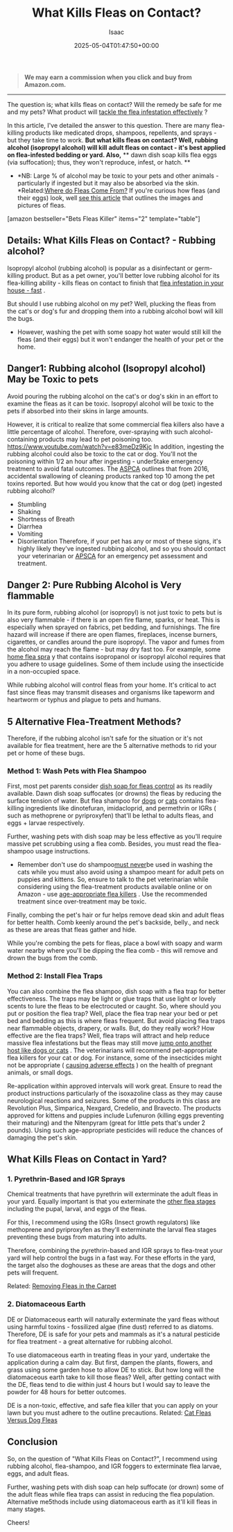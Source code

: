 ﻿---
author: Isaac
layout: post
title: What Kills Fleas on Contact?
date: '2025-05-04T01:47:50+00:00'
categories:
- Fleas
- Guide
tags: []
slug: /what-kills-fleas-on-contact/
lastmod: 2025-05-07T12:21:29+03:00
---
> **We may earn a commission when you click and buy from Amazon.com.**
>

---
The question is; what kills fleas on contact? Will the remedy be safe for me and my pets? What product will
[tackle the flea infestation effectively](https://pestpolicy.com/how-to-get-rid-of-fleas/)
?

In this article, I've detailed the answer to this question. There are many flea-killing products like medicated drops, shampoos, repellents, and sprays - but they take time to work.
**But what kills fleas on contact? Well, rubbing alcohol (isopropyl alcohol) will kill adult fleas on contact - it's best applied on flea-infested bedding or yard. Also,**
** dawn dish soap kills flea eggs (via suffocation); thus, they won't reproduce, infest, or hatch. **
- *NB: Large % of alcohol may be toxic to your pets and other animals - particularly if ingested but it may also be absorbed via the skin. *Related:[Where do Fleas Come From?](https://pestpolicy.com/where-do-fleas-come-from/)
If you're curious how fleas (and their eggs) look, well
[see this article](https://pestpolicy.com/what-do-baby-fleas-look-like/)
that outlines the images and pictures of fleas.

[amazon bestseller="Bets Fleas Killer" items="2" template="table"]
## Details: What Kills Fleas on Contact? - Rubbing alcohol?
Isopropyl alcohol (rubbing alcohol) is popular as a disinfectant or germ-killing product.
But as a pet owner, you'll better love rubbing alcohol for its flea-killing ability - kills fleas on contact to finish that
[flea infestation in your house - fast](https://pestpolicy.com/how-to-get-rid-of-fleas-in-the-house-fast/)
.

But should I use rubbing alcohol on my pet? Well, plucking the fleas from the cat's or dog's fur and dropping them into a rubbing alcohol bowl will kill the bugs.
- However, washing the pet with some soapy hot water would still kill the fleas (and their eggs) but it won't endanger the health of your pet or the home.
## Danger1: Rubbing alcohol (Isopropyl alcohol) May be Toxic to pets
Avoid pouring the rubbing alcohol on the cat's or dog's skin in an effort to examine the fleas as it can be toxic. Isopropyl alcohol will be toxic to the pets if absorbed into their skins in large amounts.

However, it is critical to realize that some commercial flea killers also have a little percentage of alcohol. Therefore, over-spraying with such alcohol-
containing products may lead to pet poisoning too.
https://www.youtube.com/watch?v=e83meDz9Kjc
In addition, ingesting the rubbing alcohol could also be toxic to the cat or dog. You'll not the poisoning within 1/2 an hour after ingesting - under5take emergency treatment to avoid fatal outcomes.
The
[ASPCA](https://www.aspcapro.org/resource/top-10-animal-toxins-2017)
outlines that from 2016, accidental swallowing of cleaning products ranked top 10 among the pet toxins reported. But how would you know that the cat or dog (pet) ingested rubbing alcohol?
- Stumbling
- Shaking
- Shortness of Breath
- Diarrhea
- Vomiting
- Disorientation
Therefore, if your pet has any or most of these signs, it's highly likely they've ingested rubbing alcohol, and so you should contact your veterinarian or
[APSCA](https://www.aspca.org/pet-care/animal-poison-control)
for an emergency pet assessment and treatment.
## Danger 2: Pure Rubbing Alcohol is Very flammable
In its pure form, rubbing alcohol (or isopropyl) is not just toxic to pets but is
also very flammable - if there is an open fire flame, sparks, or heat. This is especially when sprayed on fabrics, pet bedding, and furnishings.
The fire hazard will increase if there are
open flames, fireplaces, incense burners, cigarettes, or candles around the pure isopropyl. The vapor and fumes from the
alcohol may reach the flame - but may dry fast too.
For example, some
[home flea spra](https://pestpolicy.com/best-flea-spray-for-home/)
y that contains isopropanol or isopropyl alcohol requires that you adhere to usage guidelines. Some of them include using the insecticide in a non-occupied space.

While rubbing alcohol will control fleas from your home. It's critical to act fast since fleas may transmit diseases and organisms like tapeworm and heartworm or typhus and plague to pets and humans.
## 5 Alternative Flea-Treatment Methods?
Therefore, if the rubbing alcohol isn't safe for the situation or it's not available for flea treatment, here are the 5 alternative methods to rid your pet or home of these bugs.
### Method 1: Wash Pets with Flea Shampoo
First, most pet parents consider
[dish soap for fleas control](https://pestpolicy.com/dawn-dish-soap-for-fleas/)
as its readily available. Dawn dish soap suffocates (or drowns) the fleas by reducing the surface tension of water.
But flea shampoo for
[dogs](https://pestpolicy.com/best-flea-shampoo-for-dogs/)
or
[cats](https://pestpolicy.com/best-flea-shampoo-for-cats/)
contains flea-killing ingredients like dinotefuran, imidacloprid, and permethrin or IGRs ( such as methoprene or pyriproxyfen) that'll be lethal to adults fleas, and eggs + larvae respectively.

Further, washing pets with dish soap may be less effective as you'll require massive pet scrubbing using a flea comb. Besides, you must read the flea-shampoo usage instructions.
- Remember don't use do shampoo[must never](https://pestpolicy.com/can-you-use-dog-shampoo-on-cats/)be used in washing the cats while you must also avoid using a shampoo meant for adult pets on puppies and kittens.
So, ensure to talk to the pet veterinarian while considering using the flea-treatment products available online or on Amazon - use
[age-appropriate flea killers](https://www.aspcapro.org/resource/getting-rid-fleas-kittens-and-puppies)
. Use the recommended treatment since over-treatment may be toxic.

Finally, combing the pet's hair or fur helps remove dead skin and adult fleas for better health. Comb keenly around the pet's backside, belly., and neck as these are areas that fleas gather and hide.

While you're combing the pets for fleas, place a bowl with soapy and warm water nearby where you'll be dipping the flea comb - this will remove and drown the bugs from the comb.
### **Method 2: Install Flea Traps**
You can also combine the flea shampoo, dish soap with a flea trap for better effectiveness. The traps may be
light or glue traps that use light or lovely scents to lure the fleas to be electrocuted or caught.
So, where should you put or position the flea trap? Well, place the flea trap near your bed or pet bed and bedding as this is where fleas frequent. But avoid placing flea traps near
flammable objects, drapery, or walls.
But, do they really work? How effective are the flea traps? Well, flea traps will attract and help reduce massive flea
infestations but the fleas may still move
[jump onto another host like dogs or cats](https://pestpolicy.com/can-humans-carry-fleas-from-one-home-to-another/)
.
The veterinarians will recommend pet-appropriate flea killers for your cat or dog. For instance, some of the insecticides might not be appropriate (
[causing adverse effects](https://www.fda.gov/animal-veterinary/animal-health-literacy/fact-sheet-pet-owners-and-veterinarians-about-potential-adverse-events-associated-isoxazoline-flea)
) on the health of pregnant animals, or small
dogs.

Re-application within approved intervals will work great. Ensure to read the product instructions particularly of the isoxazoline class as they may cause neurological reactions and seizures. Some of the products in this class are
Revolution Plus,
Simparica,
Nexgard,
Credelio, and
Bravecto.
The products approved for
kittens and
puppies include
Lufenuron (killing eggs preventing their maturing) and the
Nitenpyram (great for little pets that's under 2 pounds). Using such age-appropriate pesticides will reduce the chances of damaging the pet's skin.
## What Kills Fleas on Contact in Yard?
### 1. Pyrethrin-Based and IGR Sprays
Chemical treatments that have pyrethrin will exterminate the adult fleas in your yard. Equally important is that you exterminate the
[other flea stages](https://pestpolicy.com/flea-life-cycle/)
including the pupal, larval, and eggs of the fleas.

For this, I recommend using the IGRs (Insect growth regulators) like methoprene and pyriproxyfen as they'll exterminate the larval flea stages preventing these bugs from maturing into adults.

Therefore, combining the pyrethrin-based and IGR sprays to flea-treat your yard will help control the bugs in a fast way. For these efforts in the yard, the target also the doghouses as these are areas that the dogs and other pets will frequent.

Related:
[Removing Fleas in the Carpet](https://pestpolicy.com/getting-rid-of-fleas-in-the-carpet/)
### 2. Diatomaceous Earth
DE or Diatomaceous earth will naturally exterminate the yard fleas without using harmful toxins - fossilized algae (fine dust) referred to as diatoms.
Therefore, DE is safe for your pets and mammals as it's a natural pesticide for
flea treatment - a great alternative for rubbing alcohol.

To use
diatomaceous earth in treating fleas in your yard, undertake the application during a calm day. But first, dampen the
plants, flowers, and grass
using some
garden hose to allow DE to stick.
But how long will the
diatomaceous earth
take to kill those fleas? Well, after getting contact with the DE, fleas tend to die within just 4 hours but I would say to leave the powder for 48 hours for better outcomes.

DE is a
non-toxic, effective, and safe flea killer that you can apply on your lawn but you must adhere to the outline precautions.
Related:
[Cat Fleas Versus Dog Fleas](https://pestpolicy.com/cat-fleas-vs-dog-fleas/)
## Conclusion
So, on the question of "What Kills Fleas on Contact?", I recommend using rubbing alcohol, flea-shampoo, and IGR foggers to exterminate flea larvae, eggs, and adult fleas.

Further, washing pets with dish soap can help suffocate (or drown) some of the adult fleas while flea traps can assist in reducing the flea population. Alternative me5thods include using diatomaceous earth as it'll kill fleas in many stages.

Cheers!